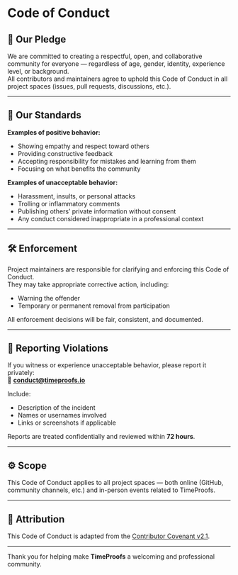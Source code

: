 # Code of Conduct

## 💬 Our Pledge

We are committed to creating a respectful, open, and collaborative community for everyone — regardless of age, gender, identity, experience level, or background.  
All contributors and maintainers agree to uphold this Code of Conduct in all project spaces (issues, pull requests, discussions, etc.).

---

## 🤝 Our Standards

**Examples of positive behavior:**
- Showing empathy and respect toward others  
- Providing constructive feedback  
- Accepting responsibility for mistakes and learning from them  
- Focusing on what benefits the community  

**Examples of unacceptable behavior:**
- Harassment, insults, or personal attacks  
- Trolling or inflammatory comments  
- Publishing others’ private information without consent  
- Any conduct considered inappropriate in a professional context  

---

## 🛠 Enforcement

Project maintainers are responsible for clarifying and enforcing this Code of Conduct.  
They may take appropriate corrective action, including:
- Warning the offender  
- Temporary or permanent removal from participation  

All enforcement decisions will be fair, consistent, and documented.

---

## 📣 Reporting Violations

If you witness or experience unacceptable behavior, please report it privately:  
📧 **conduct@timeproofs.io**

Include:
- Description of the incident  
- Names or usernames involved  
- Links or screenshots if applicable  

Reports are treated confidentially and reviewed within **72 hours**.

---

## ⚙️ Scope

This Code of Conduct applies to all project spaces — both online (GitHub, community channels, etc.) and in-person events related to TimeProofs.

---

## 🧾 Attribution

This Code of Conduct is adapted from the [Contributor Covenant v2.1](https://www.contributor-covenant.org/version/2/1/code_of_conduct/).

---

Thank you for helping make **TimeProofs** a welcoming and professional community.
